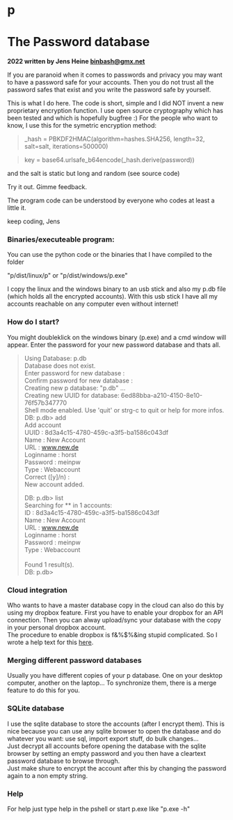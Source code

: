 # p

# The Password database

__2022 written by Jens Heine <binbash@gmx.net>__

If you are paranoid when it comes to passwords and privacy you may want
to have a password safe for your accounts. Then you do not trust all the
password safes that exist and you write the password safe by yourself.

This is what I do here. The code is short, simple and I did NOT invent
a new proprietary encryption function. I use open source cryptography
which has been tested and which is hopefully bugfree :)
For the people who want to know, I use this for the symetric encryption method:
> _hash = PBKDF2HMAC(algorithm=hashes.SHA256, length=32, salt=salt, iterations=500000)

> key = base64.urlsafe_b64encode(_hash.derive(password))

and the salt is static but long and random (see source code)

Try it out. Gimme feedback. 

The program code can be understood by everyone who codes at least a 
little it.

keep coding,
Jens

### Binaries/executeable program:
You can use the python code or the binaries that I have compiled to the folder 

"p/dist/linux/p"
or
"p/dist/windows/p.exe"

I copy the linux and the windows binary to an usb stick and also my p.db file (which holds all the encrypted accounts). With this usb stick I have all my accounts reachable on any computer even without internet!

### How do I start?

You might doubleklick on the windows binary (p.exe) and a cmd window will appear. Enter the password for your new password database and thats all.


>Using Database: p.db<br>
>Database does not exist.<br>
>Enter password for new database    :<br>
>Confirm password for new database  :<br>
>Creating new p database: "p.db" ...<br>
>Creating new UUID for database: 6ed88bba-a210-4150-8e10-76f57b347770<br>
>Shell mode enabled. Use 'quit' or strg-c to quit or help for more infos.<br>
>DB: p.db> add<br>
>Add account<br>
>UUID      : 8d3a4c15-4780-459c-a3f5-ba1586c043df<br>
>Name      : New Account<br>
>URL       : www.new.de<br>
>Loginname : horst<br>
>Password  : meinpw<br>
>Type      : Webaccount<br>
>Correct ([y]/n) :<br>
>New account added.<br>
>
>DB: p.db> list<br>
>Searching for ** in 1 accounts:<br>
>ID          : 8d3a4c15-4780-459c-a3f5-ba1586c043df<br>
>Name        : New Account<br>
>URL         : www.new.de<br>
>Loginname   : horst<br>
>Password    : meinpw<br>
>Type        : Webaccount<br>
><br>
>Found 1 result(s).<br>
>DB: p.db><br>

### Cloud integration

Who wants to have a master database copy in the cloud can also do this by using my dropbox feature. First you have to enable your dropbox for an API connection. Then you can alway upload/sync your database with the copy in your personal dropbox account.<br>The procedure to enable dropbox is f&%$%&ing stupid complicated. So I wrote a help text for this [here](https://github.com/binbash23/p/blob/master/docs/howto_dropbox_configuration.txt).

### Merging different password databases

Usually you have different copies of your p database. One on your desktop computer, another on the laptop... To synchronize them, there is a merge feature to do this for you.

### SQLite database

I use the sqlite database to store the accounts (after I encrypt them). This is nice because you can use any sqlite browser to open the database and do whatever you want: use sql, import export stuff, do bulk changes...<br>
Just decrypt all accounts before opening the database with the sqlite browser by setting an empty password and you then have a cleartext password database to browse through.<br>
Just make shure to encrypt the account after this by changing the password again to a non empty string.

### Help

For help just type help in the pshell or start p.exe like "p.exe -h"

